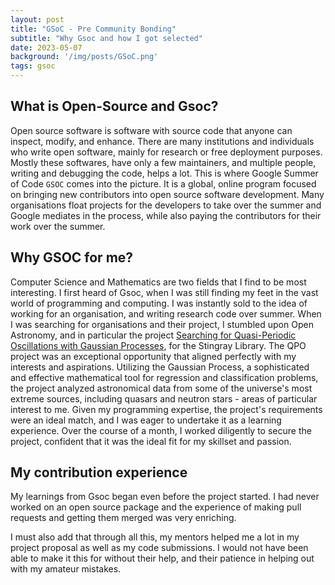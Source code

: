 ```yaml
---
layout: post
title: "GSoC - Pre Community Bonding"
subtitle: "Why Gsoc and how I got selected"
date: 2023-05-07
background: '/img/posts/GSoC.png'
tags: gsoc
---
```


## What is Open-Source and Gsoc?
Open source software is software with source code that anyone can inspect, modify, and enhance. There are many institutions and individuals who write open software, mainly for research or free deployment purposes. Mostly these softwares, have only a few maintainers, and multiple people, writing and debugging the code, helps a lot. This is where Google Summer of Code `GSOC` comes into the picture. It is a global, online program focused on bringing new contributors into open source software development. Many organisations float projects for the developers to take over the summer and Google mediates in the process, while also paying the contributors for their work over the summer.

## Why GSOC for me?
Computer Science and Mathematics are two fields that I find to be most interesting. I first heard of Gsoc, when I was still finding my feet in the vast world of programming and computing. I was instantly sold to the idea of working for an organisation, and writing research code over summer. When I was searching for organisations and their project, I stumbled upon Open Astronomy, and in particular the project [Searching for Quasi-Periodic Oscillations with Gaussian Processes](https://openastronomy.org/gsoc/gsoc2023/#/projects?project=searching_for_quasi-periodic_oscillations_with_gaussian_processes), for the Stingray Library. The QPO project was an exceptional opportunity that aligned perfectly with my interests and aspirations. Utilizing the Gaussian Process, a sophisticated and effective mathematical tool for regression and classification problems, the project analyzed astronomical data from some of the universe's most extreme sources, including quasars and neutron stars - areas of particular interest to me. Given my programming expertise, the project's requirements were an ideal match, and I was eager to undertake it as a learning experience. Over the course of a month, I worked diligently to secure the project, confident that it was the ideal fit for my skillset and passion.


## My contribution experience
My learnings from Gsoc began even before the project started. I had never worked on an open source package and the experience of making pull requests and getting them merged was very enriching. 

I must also add that through all this, my mentors helped me a lot in my project proposal as well as my code submissions. I would not have been able to make it this for without their help, and their patience in helping out with my amateur mistakes.
